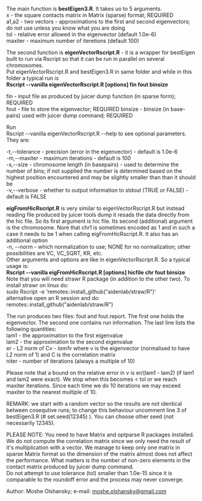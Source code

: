 The main function is **bestEigen3.R**. It takes uo to 5 arguments.  
x - the square contacts matrix in Matrix (sparse) format; REQUIRED  
a1,a2 - two vectors - approximations to the first and second eigenvectors; do not use unless you know what you are doing  
tol - relative error allowed in the eigenvector (default 1.0e-6)  
maxiter - maximum number of iteretions (default 100)  

The second function is **eigenVectorRscript.R** - it is a wrapper for bestEigen built to run via Rscript so that it can be run in parallel on several chromosomes.  
Put eigenVectorRscript.R and bestEigen3.R in same folder and while in this folder a typical run is  
**Rscript --vanilla eigenVectorRscript.R [options] fin fout binsize**  

fin - input file as produced by juicer dump function (in sparse form); REQUIRED  
fout - file to store the eigenvector; REQUIRED
binsize - binsize (in base-pairs) used with juicer dump command; REQUIRED  

Run  
Rscript --vanilla eigenVectorRscript.R --help
to see optional parameters. They are:  

-t,--tolerance - precision (error in the eigenvector) - default is 1.0e-6  
-m,--maxiter - maximum iterations - default is 100  
-s,--size - chromosome length (in basepairs) - used to determine the number of bins; if not supplied the number is determined based on the highest position encountered and may be slightly smaller than than it should be  
-v,--verbose - whether to output information to stdout (TRUE or FALSE) - default is FALSE

**eigFromHicRscript.R** is very similar to eigenVectorRscript.R but instead reading file produced by juicer tools dump it resads the data directly from the hic file. So its first argument is hic file. Its second (additional) argument is the chromosome. Nore that chr1 is sometimes encoded as 1 and in such a case it needs to be 1 when calling eigFromHicRscript.R. It also has an additional option  
-n, --norm - which normalization to use; NONE for no normalization; other possibilities are VC, VC_SQRT, KR, etc.  
Other arguments and options are like in eigenVectorRscript.R. So a typical usage is:  
**Rscript --vanilla eigFromHicRscript.R [options] hicfile chr fout binsize**  
Note that you will need strawr R package (in addition to the other two). To install strawr on linux do:  
sudo Rscript -e 'remotes::install_github("aidenlab/straw/R")'  
alternative open an R session and do:  
remotes::install_github("aidenlab/straw/R")

The run produces two files: fout and fout.report. The first one holds the eigenvector. The second one contains run information. The last line lists the following quantities:  
lam1 - the approximation to the first eigenvalue  
lam2 - the approximation to the second eigenvalue  
er - L2 norm of C*v - lam1*v where v is the eigenvector (normalised to have L2 norm of 1) and C is the correlation matrix  
niter - number of iterations (always a multiple of 10)  

Please note that a bound on the relative error in v is er/(lam1 - lam2) (if lam1 and lam2 were exact). We stop when this becomes < tol or we reach maxiter iterations. Since each time we do 10 iterations we may exceed maxiter to the nearest multiple of 10.

REMARK: we start with a random vector so the results are not identical between cosequtive runs; to change this behaviour uncomment line 3 of bestEigen3.R (#       set.seed(12345) ). You can choose other seed (not necessarily 12345).  

PLEASE NOTE:
You need to have Matrix and optparse R packages installed.  
We do not compute the correlation matrix since we only need the result of it's multiplication with a vector. We manage to keep only one matrix in sparse Matrix format so the dimension of the matrix almost does not affect the performance. What matters is the number of non-zero elements in the contact matrix produced by juicer dump command.  
Do not attempt to use tolerance (tol) smaller than 1.0e-15 since it is comparable to the roundoff error and the process may never converge.

Author: Moshe Olshansky;  e-mail: moshe.olshansky@gmail.com
 
